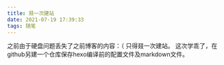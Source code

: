 ```yaml
---
title: 叕一次建站
date: 2021-07-19 17:39:33
tags: 随笔
---
```

之前由于硬盘问题丢失了之前博客的内容：（
只得叕一次建站。
这次学乖了，在github另建一个仓库保存hexo编译前的配置文件及markdown文件。